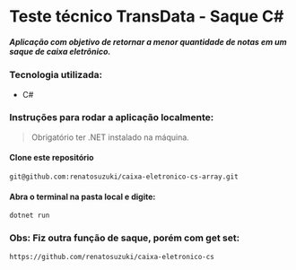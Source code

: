 # Teste técnico TransData - Saque C#

##### Aplicação com objetivo de retornar a menor quantidade de notas em um saque de caixa eletrônico.

### Tecnologia utilizada:

<ul>
    <li>C#</li>
</ul>

### Instruções para rodar a aplicação localmente:

> Obrigatório ter .NET instalado na máquina.

#### Clone este repositório

```
git@github.com:renatosuzuki/caixa-eletronico-cs-array.git
```

#### Abra o terminal na pasta local e digite:

```
dotnet run
```

### Obs: Fiz outra função de saque, porém com get set:

```
https://github.com/renatosuzuki/caixa-eletronico-cs
```